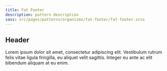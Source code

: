 ```yaml
---
title: Fat Footer
description: pattern description
sass: src/pages/patterns/organisms/fat-footer/fat-footer.scss
---
```


## Header

Lorem ipsum dolor sit amet, consectetur adipiscing elit. Vestibulum rutrum felis vitae ligula fringilla, eu aliquet velit sagittis. Integer eu ante ac elit bibendum aliquam at eu enim.